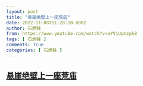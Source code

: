 ```yaml
---
layout: post
title: "悬崖绝壁上一座荒庙"
date: 2022-11-08T11:28:10.000Z
author: 石炳鋒
from: https://www.youtube.com/watch?v=aYViUpmzpk8
tags: [ 石炳锋 ]
comments: True
categories: [ 石炳锋 ]
---
```

<!--1667906890000-->
[悬崖绝壁上一座荒庙](https://www.youtube.com/watch?v=aYViUpmzpk8)
------

<div>

</div>
